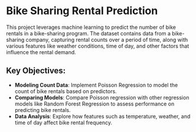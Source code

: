 # Bike Sharing Rental Prediction

This project leverages machine learning to predict the number of bike rentals in a bike-sharing program. The dataset contains data from a bike-sharing company, capturing rental counts over a period of time, along with various features like weather conditions, time of day, and other factors that influence the rental demand.

## Key Objectives:
- **Modeling Count Data**: Implement Poisson Regression to model the count of bike rentals based on predictors.
- **Comparing Models**: Compare Poisson regression with other regression models like Random Forest Regression to assess performance on predicting bike rentals.
- **Data Analysis**: Explore how features such as temperature, weather, and time of day affect bike rental frequency.
